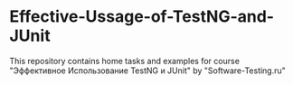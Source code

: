 # Effective-Ussage-of-TestNG-and-JUnit
This repository contains home tasks and examples for course "Эффективное Использование TestNG и JUnit" by "Software-Testing.ru"
